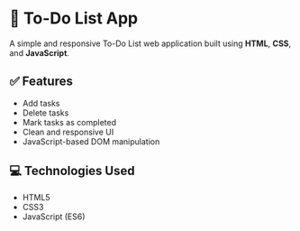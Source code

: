 # 📝 To-Do List App

A simple and responsive To-Do List web application built using **HTML**, **CSS**, and **JavaScript**.

## ✅ Features

- Add tasks
- Delete tasks
- Mark tasks as completed
- Clean and responsive UI
- JavaScript-based DOM manipulation

## 💻 Technologies Used

- HTML5
- CSS3
- JavaScript (ES6)
